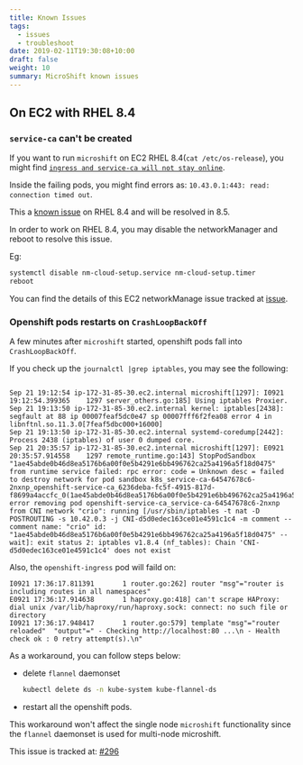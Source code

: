 ```yaml
---
title: Known Issues
tags:
  - issues
  - troubleshoot
date: 2019-02-11T19:30:08+10:00
draft: false
weight: 10
summary: MicroShift known issues
---
```


## On EC2 with RHEL 8.4

### `service-ca` can't be created

If you want to run `microshift` on EC2 RHEL 8.4(`cat /etc/os-release`), you might find [`ingress and service-ca will not stay online`](https://github.com/redhat-et/microshift/issues/270).

Inside the failing pods, you might find errors as: `10.43.0.1:443: read: connection timed out`.

This a [known issue](https://bugzilla.redhat.com/show_bug.cgi?id=1912236#c30) on RHEL 8.4 and will be resolved in 8.5.

In order to work on RHEL 8.4, you may disable the networkManager and reboot to resolve this issue.

Eg:

```sh
systemctl disable nm-cloud-setup.service nm-cloud-setup.timer
reboot
```

You can find the details of this EC2 networkManage issue tracked at [issue](https://gitlab.freedesktop.org/NetworkManager/NetworkManager/-/issues/740).

### Openshift pods restarts on `CrashLoopBackOff`

A few minutes after `microshift` started, openshift pods fall into `CrashLoopBackOff`.

If you check up the `journalctl |grep iptables`, you may see the following:

```log

Sep 21 19:12:54 ip-172-31-85-30.ec2.internal microshift[1297]: I0921 19:12:54.399365    1297 server_others.go:185] Using iptables Proxier.
Sep 21 19:13:50 ip-172-31-85-30.ec2.internal kernel: iptables[2438]: segfault at 88 ip 00007feaf5dc0e47 sp 00007fff6f2fea08 error 4 in libnftnl.so.11.3.0[7feaf5dbc000+16000]
Sep 21 19:13:50 ip-172-31-85-30.ec2.internal systemd-coredump[2442]: Process 2438 (iptables) of user 0 dumped core.
Sep 21 20:35:57 ip-172-31-85-30.ec2.internal microshift[1297]: E0921 20:35:57.914558    1297 remote_runtime.go:143] StopPodSandbox "1ae45abde0b46d8ea5176b6a00f0e5b4291e6bb496762ca25a4196a5f18d0475" from runtime service failed: rpc error: code = Unknown desc = failed to destroy network for pod sandbox k8s_service-ca-64547678c6-2nxnp_openshift-service-ca_6236deba-fc5f-4915-817d-f8699a4accfc_0(1ae45abde0b46d8ea5176b6a00f0e5b4291e6bb496762ca25a4196a5f18d0475): error removing pod openshift-service-ca_service-ca-64547678c6-2nxnp from CNI network "crio": running [/usr/sbin/iptables -t nat -D POSTROUTING -s 10.42.0.3 -j CNI-d5d0edec163ce01e4591c1c4 -m comment --comment name: "crio" id: "1ae45abde0b46d8ea5176b6a00f0e5b4291e6bb496762ca25a4196a5f18d0475" --wait]: exit status 2: iptables v1.8.4 (nf_tables): Chain 'CNI-d5d0edec163ce01e4591c1c4' does not exist
```

Also, the `openshift-ingress` pod will faild on:

```console
I0921 17:36:17.811391       1 router.go:262] router "msg"="router is including routes in all namespaces"
E0921 17:36:17.914638       1 haproxy.go:418] can't scrape HAProxy: dial unix /var/lib/haproxy/run/haproxy.sock: connect: no such file or directory
I0921 17:36:17.948417       1 router.go:579] template "msg"="router reloaded"  "output"=" - Checking http://localhost:80 ...\n - Health check ok : 0 retry attempt(s).\n"
```

As a workaround, you can follow steps below:

- delete `flannel` daemonset

  ```sh
  kubectl delete ds -n kube-system kube-flannel-ds
  ```

- restart all the openshift pods.

This workaround won't affect the single node `microshift` functionality since the `flannel` daemonset is used for multi-node microshift.

This issue is tracked at: [#296](https://github.com/redhat-et/microshift/issues/296)
